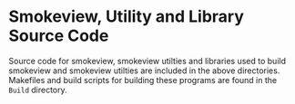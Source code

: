 # Smokeview, Utility and Library Source Code

Source code for smokeview, smokeview utilties and libraries used to build smokeview and smokeview utilties are included in the above directories. Makefiles and build scripts for building these programs are found in the `Build` directory.

